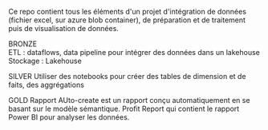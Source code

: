 Ce repo contient tous les éléments d'un projet d'intégration de données (fichier excel, sur azure blob container), de préparation et de traitement puis de visualisation de données.

BRONZE  
ETL : dataflows, data pipeline pour intégrer des données dans un lakehouse
Stockage : Lakehouse

SILVER
Utiliser des notebooks pour créer des tables de dimension et de faits, des aggrégations

GOLD
Rapport AUto-create est un rapport conçu automatiquement en se basant sur le modèle sémantique.
Profit Report qui contient le rapport Power BI pour analyser les données.
